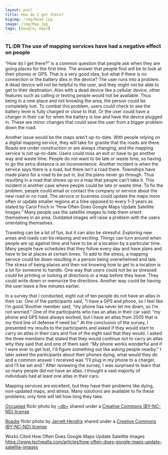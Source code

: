 ```yaml
---
layout: post
title: How do I get there?
bigimg: /img/Road.jpg
image: /img/Map.jpg
tags: [Google, maps]
---
```


### TL:DR The use of mapping services have had a negative effect on people

“How do I get there?” is a common question that people ask when they are going places for the first time. The answer that people find will be to look at their phones or GPS. That is a very good idea, but what if there is no connection or the battery dies in the device? The user runs into a problem. A dead device will not be helpful to the user, and they might not be able to get to their destination. Also with a dead device like a cellular device, other features such as calling or texting people would not be available. Thus being in a new place and not knowing the area, the person could be completely lost. To combat this problem, users could check to see the battery level is fully charged or close to that. Or the user could have a charger in their car for when the battery is low and have the device plugged in. These are minor changes that could save the user from a bigger problem down the road.

Another issue would be the maps aren’t up-to-date. With people relying on a digital mapping service, they will take for granite that the roads are there. Roads are under construction or are always changing, and the mapping service is not up-to-date. Users could miss an exit or have to go another way and waste time. People do not want to be late or waste time, so having to go the extra distance is an inconvenience. Another incident is when the service says there is a road, but there isn’t a road there. Townships have made plans for a road to be put in, but the plans never go through. Thus resulting in a road that shows up on a map that people can’t take it. This incident is another case where people could be late or waste time. To fix the problem, people could email or contact the company or service about the new road or no road. The service or business could update the maps more often or update smaller regions at a time opposed to every 1-3 years as stated by Carol Finch in “How Often Does Google Maps Update Satellite Images.” Many people use the satellite images to help them orient themselves in an area. Outdated images will raise a problem with the users orientating themselves.

Traveling can be a lot of fun, but it can also be stressful. Exploring new areas and roads can be relaxing and exciting. Things can turn around when people are up against time and have to be at a location by a particular time. Many people have schedules that they follow every day and have plans and have to be at places at certain times. To add to the stress, a mapping service could be down resulting in a person being overwhelmed and late. The stress of being places and then not knowing how to get to a location is a lot for someone to handle. One way that users could not be as stressed could be printing or looking at directions or a map before they leave. They could write down or memorize the directions. Another way could be having the user leave a few minutes earlier.

In a survey that I conducted, eight out of ten people do not have an atlas in their car. One of the participants said, “I have a GPS and phone, so I feel like I’m good.”Another member said, “my phone has never let me down, so I’m not worried.” One of the participants who has an atlas in their car said: “my phone and GPS have always worked, but I have an atlas from 2005 that is my third line of defense if need be.” At the conclusion of the survey, I presented my results to the participants and asked if they would start to carry an atlas in their cars and five of the eight said that they would. I asked the three members that stated that they would continue not to carry an atlas why they said that and one of them said: “My phone works wonderful and if I were ever to get lost, I'd figure something out like asking people nearby.” I later asked the participants about their phones dying, what would they do and a common answer I received was “I’ll plug in my phone to a charger, and I’ll be set and.” After reviewing the survey, I was surprised to learn that so many people did not have an atlas. I thought a vast majority of individuals had at least one atlas in their cars.

Mapping services are excellent, but they have their problems like dying, non-updated maps, and stress. Many solutions are available to fix these problems; only time will tell how long they take.

<a title="Occupied" href="https://flickr.com/photos/dopey/6265136263">Occupied</a> flickr photo by <a href="https://flickr.com/people/dopey">~db~</a> shared under a <a href="https://creativecommons.org/licenses/by-nc-nd/2.0/">Creative Commons (BY-NC-ND) license</a> </small>

<a title="Roadie" href="https://flickr.com/photos/jarretthendrix/18862172489">Roadie</a> flickr photo by <a href="https://flickr.com/people/jarretthendrix">Jarrett Hendrix</a> shared under a <a href="https://creativecommons.org/licenses/by-nc-nd/2.0/">Creative Commons (BY-NC-ND) license</a> </small>

Works Cited
How Often Does Google Maps Update Satellite Images
https://www.techwalla.com/articles/how-often-does-google-maps-update-satellite-images
